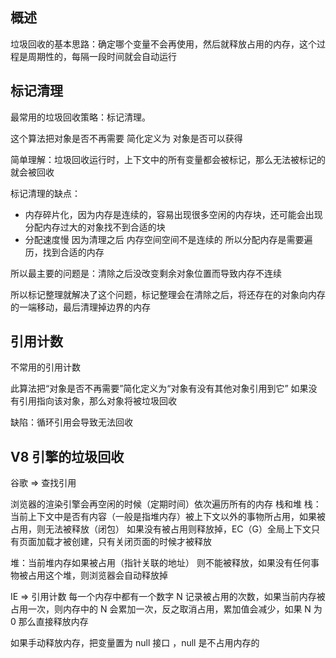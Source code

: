 ## 概述

垃圾回收的基本思路：确定哪个变量不会再使用，然后就释放占用的内存，这个过程是周期性的，每隔一段时间就会自动运行

## 标记清理

最常用的垃圾回收策略：标记清理。

这个算法把对象是否不再需要 简化定义为 对象是否可以获得

简单理解：垃圾回收运行时，上下文中的所有变量都会被标记，那么无法被标记的就会被回收

标记清理的缺点：

- 内存碎片化，因为内存是连续的，容易出现很多空闲的内存块，还可能会出现分配内存过大的对象找不到合适的块
- 分配速度慢 因为清理之后 内存空间空间不是连续的 所以分配内存是需要遍历，找到合适的内存

所以最主要的问题是：清除之后没改变剩余对象位置而导致内存不连续

所以标记整理就解决了这个问题，标记整理会在清除之后，将还存在的对象向内存的一端移动，最后清理掉边界的内存

## 引用计数

不常用的引用计数

此算法把“对象是否不再需要”简化定义为“对象有没有其他对象引用到它” 如果没有引用指向该对象，那么对象将被垃圾回收

缺陷：循环引用会导致无法回收

## V8 引擎的垃圾回收

<!-- https://juejin.cn/post/6844904016325902344#heading-1 -->

谷歌 => 查找引用

浏览器的渲染引擎会再空闲的时候（定期时间）依次遍历所有的内存 栈和堆
栈：当前上下文中是否有内容（一般是指堆内存）被上下文以外的事物所占用，如果被占用，则无法被释放（闭包）
如果没有被占用则释放掉，EC（G）全局上下文只有页面加载才被创建，只有关闭页面的时候才被释放

堆：当前堆内存如果被占用（指针关联的地址） 则不能被释放，如果没有任何事物被占用这个堆，则浏览器会自动释放掉

IE => 引用计数
每一个内存中都有一个数字 N 记录被占用的次数，如果当前内存被占用一次，则内存中的 N 会累加一次，反之取消占用，累加值会减少，如果 N 为 0 那么直接释放内存

如果手动释放内存，把变量置为 null 接口 ，null 是不占用内存的
